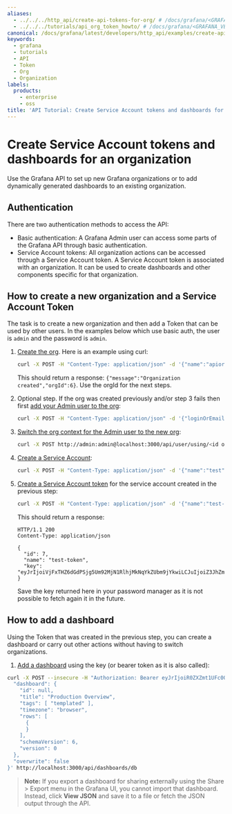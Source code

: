 ```yaml
---
aliases:
  - ../../../http_api/create-api-tokens-for-org/ # /docs/grafana/<GRAFANA_VERSION>/http_api/create-api-tokens-for-org/
  - ../../../tutorials/api_org_token_howto/ # /docs/grafana/<GRAFANA_VERSION>/tutorials/api_org_token_howto/
canonical: /docs/grafana/latest/developers/http_api/examples/create-api-tokens-for-org/
keywords:
  - grafana
  - tutorials
  - API
  - Token
  - Org
  - Organization
labels:
  products:
    - enterprise
    - oss
title: 'API Tutorial: Create Service Account tokens and dashboards for an organization'
---
```


# Create Service Account tokens and dashboards for an organization

Use the Grafana API to set up new Grafana organizations or to add dynamically generated dashboards to an existing organization.

## Authentication

There are two authentication methods to access the API:

- Basic authentication: A Grafana Admin user can access some parts of the Grafana API through basic authentication.
- Service Account tokens: All organization actions can be accessed through a Service Account token. A Service Account token is associated with an organization. It can be used to create dashboards and other components specific for that organization.

## How to create a new organization and a Service Account Token

The task is to create a new organization and then add a Token that can be used by other users. In the examples below which use basic auth, the user is `admin` and the password is `admin`.

1. [Create the org](/docs/grafana/<GRAFANA_VERSION>/http_api/org/#create-organization). Here is an example using curl:

   ```bash
   curl -X POST -H "Content-Type: application/json" -d '{"name":"apiorg"}' http://admin:admin@localhost:3000/api/orgs
   ```

   This should return a response: `{"message":"Organization created","orgId":6}`. Use the orgId for the next steps.

1. Optional step. If the org was created previously and/or step 3 fails then first [add your Admin user to the org](/docs/grafana/<GRAFANA_VERSION>/http_api/org/#add-user-in-organization):

   ```bash
   curl -X POST -H "Content-Type: application/json" -d '{"loginOrEmail":"admin", "role": "Admin"}' http://admin:admin@localhost:3000/api/orgs/<org id of new org>/users
   ```

1. [Switch the org context for the Admin user to the new org](/docs/grafana/<GRAFANA_VERSION>/http_api/user/#switch-user-context-for-signed-in-user):

   ```bash
   curl -X POST http://admin:admin@localhost:3000/api/user/using/<id of new org>
   ```

1. [Create a Service Account](../../serviceaccount/#create-service-account):

   ```bash
   curl -X POST -H "Content-Type: application/json" -d '{"name":"test", "role": "Admin"}' http://admin:admin@localhost:3000/api/serviceaccounts
   ```

1. [Create a Service Account token](../../serviceaccount/#create-service-account-tokens) for the service account created in the previous step:

   ```bash
   curl -X POST -H "Content-Type: application/json" -d '{"name":"test-token"}' http://admin:admin@localhost:3000/api/serviceaccounts/<service account id>/tokens
   ```

   This should return a response:

   ```http
   HTTP/1.1 200
   Content-Type: application/json

   {
     "id": 7,
     "name": "test-token",
     "key": "eyJrIjoiVjFxTHZ6dGdPSjg5Um92MjN1RlhjMkNqYkZUbm9jYkwiLCJuIjoiZ3JhZmFuYSIsImlkIjoxfQ=="
   }
   ```

   Save the key returned here in your password manager as it is not possible to fetch again it in the future.

## How to add a dashboard

Using the Token that was created in the previous step, you can create a dashboard or carry out other actions without having to switch organizations.

1. [Add a dashboard](/docs/grafana/<GRAFANA_VERSION>/http_api/dashboard/#create-update-dashboard) using the key (or bearer token as it is also called):

```bash
curl -X POST --insecure -H "Authorization: Bearer eyJrIjoiR0ZXZmt1UFc0OEpIOGN5RWdUalBJTllUTk83VlhtVGwiLCJuIjoiYXBpa2V5Y3VybCIsImlkIjo2fQ==" -H "Content-Type: application/json" -d '{
  "dashboard": {
    "id": null,
    "title": "Production Overview",
    "tags": [ "templated" ],
    "timezone": "browser",
    "rows": [
      {
      }
    ],
    "schemaVersion": 6,
    "version": 0
  },
  "overwrite": false
}' http://localhost:3000/api/dashboards/db
```

> **Note:** If you export a dashboard for sharing externally using the Share > Export menu in the Grafana UI, you cannot import that dashboard. Instead, click **View JSON** and save it to a file or fetch the JSON output through the API.

